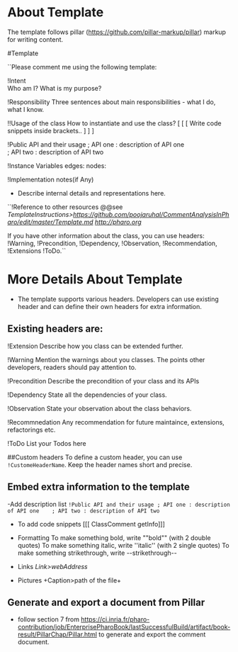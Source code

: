 # About Template
The template follows pillar (https://github.com/pillar-markup/pillar) markup for writing content.

#Template

``Please comment me using the following template:

!Intent  
Who am I? What is my purpose?

!Responsibility
Three sentences about main responsibilities - what I do, what I know.

!!Usage of the class
How to instantiate and use the class?
[ [ [ 
            Write code snippets inside brackets..
             ] ] ]

!Public API and their usage
; API one
: description of API one   
; API two
: description of API two   

!Instance Variables
    edges:        <Object>
    nodes:        <Object>


 !Implementation notes(if Any)
- Describe internal details and representations here.

``!Reference to other resources
@@see *TemplateInstructions>https://github.com/poojaruhal/CommentAnalysisInPharo/edit/master/Template.md*
*http://pharo.org*

If you have other information about the class, you can use headers: !Warning, !Precondition, !Dependency, !Observation, !Recommendation, !Extensions !ToDo.``


# More Details About Template
- The template supports various headers. Developers can use existing header and can define their own headers for extra information.

## Existing headers are:
!Extension
Describe how you class can be extended further. 

!Warning
Mention the warnings about you classes. The points other developers, readers should pay attention to.

!Precondition
Describe the precondition of your class and its APIs

!Dependency
State all the dependencies of your class.

!Observation
State your observation about the class behaviors.

!Recommnedation
Any recommendation for future maintaince, extensions, refactorings etc.

!ToDo
List your Todos here

##Custom headers
To define a custom header, you can use `!CustomeHeaderName`. Keep the header names short and precise.

## Embed extra information to the template
-Add description list
``!Public API and their usage
; API one
: description of API one   
; API two
: description of API two``


- To add code snippets
[[[ ClassComment getInfo]]]

- Formatting
To make something bold, write ""bold"" (with 2 double quotes)
To make something italic, write ''italic'' (with 2 single quotes)
To make something strikethrough, write --strikethrough--	 

- Links
	*Link>webAddress*

- Pictures
	+Caption>path of the file+

## Generate and export a document from Pillar
- follow section 7 from https://ci.inria.fr/pharo-contribution/job/EnterprisePharoBook/lastSuccessfulBuild/artifact/book-result/PillarChap/Pillar.html to generate and export the comment document.






